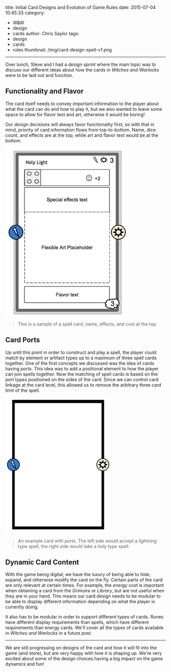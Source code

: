 title: Initial Card Designs and Evolution of Game Rules
date: 2015-07-04 10:45:33
category:
 - W&W
 - design
 - cards
author: Chris Saylor
tags:
  - design
  - cards
  - rules
thumbnail: /img/card-design-spell-v1.png
---

Over lunch, Steve and I had a _design sprint_ where the main topic was to discuss our different ideas about how the cards in _Witches and Warlocks_ were to be laid out and function.

## Functionality and Flavor

The card itself needs to convey important information to the player about what the card can do and how to play it, but we also wanted to leave some space to allow for flavor text and art, otherwise it would be boring!

Our design decisions will always favor functionality first, so with that in mind, priority of card information flows from top-to-bottom. Name, dice count, and effects are at the top, while art and flavor text would be at the bottom.

![](/img/card-design-spell-v1.png)

> This is a sample of a spell card, name, effects, and cost at the top.

## Card Ports

Up until this point in order to construct and play a spell, the player could match by element or artifact types up to a maximum of three spell cards together. One of the first concepts we discussed was the idea of cards having _ports_. This idea was to add a positional element to how the player can join spells together. Now the matching of spell cards is based on the port types positioned on the sides of the card. Since we can control card linkage at the card level, this allowed us to remove the arbitrary three card limit of the spell.

![](/img/card-ports.png)

> An example card with _ports_. The left side would accept a _lightning_ type spell, the right side would take a _holy_ type spell.

## Dynamic Card Content

With the game being digital, we have the luxury of being able to hide, expand, and otherwise modify the card on the fly. Certain parts of the card are only relevant at certain times. For example, the _energy_ cost is important when obtaining a card from the _Grimoire_ or _Library_, but are not useful when they are in your hand. This means our card design needs to be modular to be able to display different information depending on what the player is currently doing.

It also has to be modular in order to support different types of cards. Runes have different display requirements than spells, which have different requirements than energy cards. We'll cover all the types of cards available in _Witches and Warlocks_ in a future post.

---

We are still progressing on designs of the card and how it will fit into the game (and store), but are very happy with how it is shaping up. We're very excited about some of the design choices having a big impact on the game dynamics and fun!
